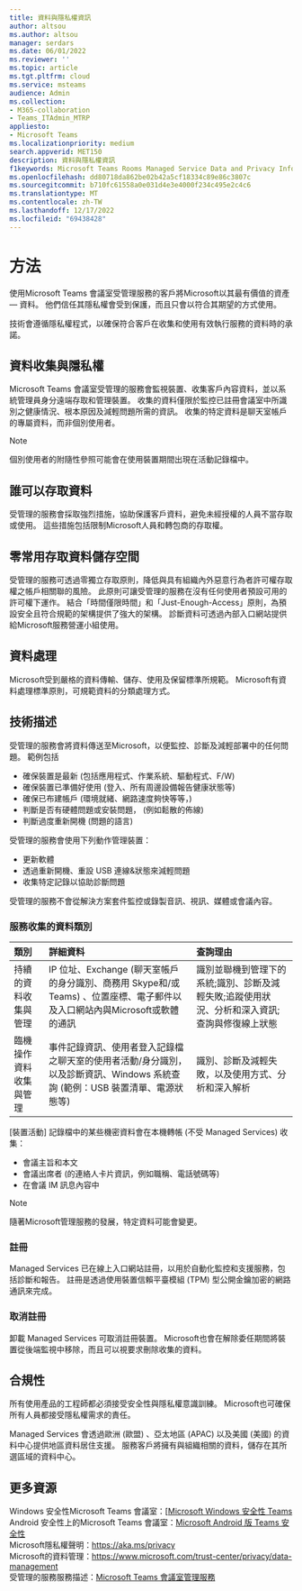 ```yaml
---
title: 資料與隱私權資訊
author: altsou
ms.author: altsou
manager: serdars
ms.date: 06/01/2022
ms.reviewer: ''
ms.topic: article
ms.tgt.pltfrm: cloud
ms.service: msteams
audience: Admin
ms.collection:
- M365-collaboration
- Teams_ITAdmin_MTRP
appliesto:
- Microsoft Teams
ms.localizationpriority: medium
search.appverid: MET150
description: 資料與隱私權資訊
f1keywords: Microsoft Teams Rooms Managed Service Data and Privacy Information
ms.openlocfilehash: dd80718da862be02b42a5cf18334c89e86c3807c
ms.sourcegitcommit: b710fc61558a0e031d4e3e4000f234c495e2c4c6
ms.translationtype: MT
ms.contentlocale: zh-TW
ms.lasthandoff: 12/17/2022
ms.locfileid: "69438428"
---
```

# <a name="approach"></a>方法

使用Microsoft Teams 會議室受管理服務的客戶將Microsoft以其最有價值的資產 — 資料。 他們信任其隱私權會受到保護，而且只會以符合其期望的方式使用。

技術會遵循隱私權程式，以確保符合客戶在收集和使用有效執行服務的資料時的承諾。
## <a name="data-collection-and-privacy"></a>資料收集與隱私權

 Microsoft Teams 會議室受管理的服務會監視裝置、收集客戶內容資料，並以系統管理員身分遠端存取和管理裝置。 收集的資料僅限於監控已註冊會議室中所識別之健康情況、根本原因及減輕問題所需的資訊。 收集的特定資料是聊天室帳戶的專屬資料，而非個別使用者。

> [!Note]
> 個別使用者的附隨性參照可能會在使用裝置期間出現在活動記錄檔中。

## <a name="who-can-access-data"></a>誰可以存取資料

受管理的服務會採取強烈措施，協助保護客戶資料，避免未經授權的人員不當存取或使用。 這些措施包括限制Microsoft人員和轉包商的存取權。

## <a name="zero-standing-access-data-storage"></a>零常用存取資料儲存空間

受管理的服務可透過零獨立存取原則，降低與具有組織內外惡意行為者許可權存取權之帳戶相關聯的風險。 此原則可讓受管理的服務在沒有任何使用者預設可用的許可權下運作。 結合「時間僅限時間」和「Just-Enough-Access」原則，為預設安全且符合規範的架構提供了強大的架構。 診斷資料可透過內部入口網站提供給Microsoft服務營運小組使用。

## <a name="data-handling"></a>資料處理

Microsoft受到嚴格的資料傳輸、儲存、使用及保留標準所規範。 Microsoft有資料處理標準原則，可規範資料的分類處理方式。

## <a name="technology-description"></a>技術描述

受管理的服務會將資料傳送至Microsoft，以便監控、診斷及減輕部署中的任何問題。 範例包括

- 確保裝置是最新 (包括應用程式、作業系統、驅動程式、F/W) 
- 確保裝置已準備好使用 (登入、所有周邊設備報告健康狀態等) 
- 確保已布建帳戶 (環境就緒、網路速度夠快等等，) 
- 判斷是否有硬體問題或安裝問題， (例如鬆散的佈線) 
- 判斷過度重新開機 (問題的語言) 

受管理的服務會使用下列動作管理裝置：

- 更新軟體
- 透過重新開機、重設 USB 連線&狀態來減輕問題
- 收集特定記錄以協助診斷問題

受管理的服務不會從解決方案套件監控或錄製音訊、視訊、媒體或會議內容。

### <a name="service-collected-data-categories"></a>服務收集的資料類別
 
|類別|詳細資料|查詢理由|
| :- | :- | :- |
|持續的資料收集與管理|IP 位址、Exchange (聊天室帳戶的身分識別、商務用 Skype和/或 Teams) 、位置座標、電子郵件以及入口網站內與Microsoft或軟體的通訊|識別並聯機到管理下的系統;識別、診斷及減輕失敗;追蹤使用狀況、分析和深入資訊;查詢與修復線上狀態|
|臨機操作資料收集與管理|事件記錄資訊、使用者登入記錄檔之聊天室的使用者活動/身分識別，以及診斷資訊、Windows 系統查詢 (範例：USB 裝置清單、電源狀態等) |識別、診斷及減輕失敗，以及使用方式、分析和深入解析|

[裝置活動] 記錄檔中的某些機密資料會在本機轉帳 (不受 Managed Services) 收集：

- 會議主旨和本文
- 會議出席者 (的連絡人卡片資訊，例如職稱、電話號碼等) 
- 在會議 IM 訊息內容中

> [!NOTE]
> 隨著Microsoft管理服務的發展，特定資料可能會變更。

### <a name="enrollment"></a>註冊

Managed Services 已在線上入口網站註冊，以用於自動化監控和支援服務，包括診斷和報告。 註冊是透過使用裝置信賴平臺模組 (TPM) 型公開金鑰加密的網路通訊來完成。

### <a name="unenrollment"></a>取消註冊

卸載 Managed Services 可取消註冊裝置。 Microsoft也會在解除委任期間將裝置從後端監視中移除，而且可以視要求刪除收集的資料。
## <a name="compliance"></a>合規性

所有使用產品的工程師都必須接受安全性與隱私權意識訓練。 Microsoft也可確保所有人員都接受隱私權需求的責任。

Managed Services 會透過歐洲 (歐盟) 、亞太地區 (APAC) 以及美國 (美國) 的資料中心提供地區資料居住支援。 服務客戶將擁有與組織相關的資料，儲存在其所選區域的資料中心。

## <a name="more-resources"></a>更多資源

Windows 安全性Microsoft Teams 會議室：[[Microsoft Windows 安全性 Teams](/microsoftteams/rooms/security-windows) \
Android 安全性上的Microsoft Teams 會議室：[Microsoft Android 版 Teams 安全性](/microsoftteams/rooms/security-android) \
Microsoft隱私權聲明：https://aka.ms/privacy \
Microsoft的資料管理：https://www.microsoft.com/trust-center/privacy/data-management \
受管理的服務服務描述：[Microsoft Teams 會議室管理服務](rooms-pro-management.md)
